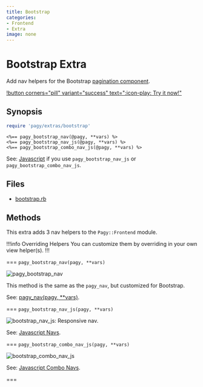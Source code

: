 ```yaml
---
title: Bootstrap
categories:
- Frontend
- Extra
image: none
---
```


# Bootstrap Extra

Add nav helpers for the Bootstrap [pagination component](https://getbootstrap.com/docs/4.1/components/pagination).

[!button corners="pill" variant="success" text=":icon-play: Try it now!"](/playground.md#3-demo-app)
## Synopsis

```ruby pagy.rb (initializer)
require 'pagy/extras/bootstrap'
```

```erb View (helper)
<%== pagy_bootstrap_nav(@pagy, **vars) %>
<%== pagy_bootstrap_nav_js(@pagy, **vars) %>
<%== pagy_bootstrap_combo_nav_js(@pagy, **vars) %>
```

See: [Javascript](/docs/api/javascript.md) if you use `pagy_bootstrap_nav_js` or `pagy_bootstrap_combo_nav_js`.

## Files

- [bootstrap.rb](https://github.com/ddnexus/pagy/blob/master/lib/pagy/extras/bootstrap.rb)

## Methods

This extra adds 3 nav helpers to the `Pagy::Frontend` module.

!!!info Overriding Helpers
You can customize them by overriding in your own view helper(s).
!!!

=== `pagy_bootstrap_nav(pagy, **vars)`

![pagy_bootstrap_nav](/docs/assets/images/bootstrap_nav.png)

This method is the same as the `pagy_nav`, but customized for Bootstrap.

See: [pagy_nav(pagy, **vars)](/docs/api/frontend.md#pagy-nav-pagy-vars).

=== `pagy_bootstrap_nav_js(pagy, **vars)`

![bootstrap_nav_js: Responsive nav.](/docs/assets/images/bootstrap_nav_js.png)

See: [Javascript Navs](/docs/api/javascript/navs.md).

=== `pagy_bootstrap_combo_nav_js(pagy, **vars)`

![bootstrap_combo_nav_js](/docs/assets/images/bootstrap_combo_nav_js.png)

See: [Javascript Combo Navs](/docs/api/javascript/combo-navs.md).

===
